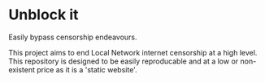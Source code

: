 # Unblock it

Easily bypass censorship endeavours.

This project aims to end Local Network internet censorship at a high level. This repository is designed to be easily reproducable and at a low or non-existent price as it is a 'static website'.
